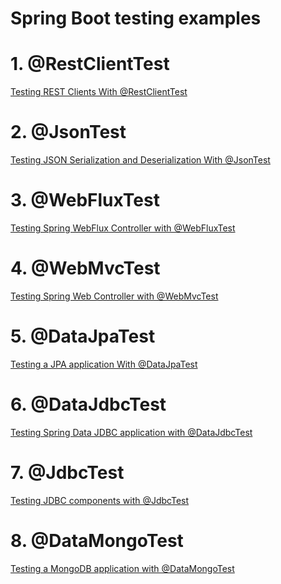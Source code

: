 # Spring Boot testing examples

# 1. @RestClientTest
<a href="https://www.knowledgefactory.net/2023/11/testing-rest-clients-with-restclienttest.html">Testing REST Clients With @RestClientTest </a>


# 2. @JsonTest
<a href="https://www.knowledgefactory.net/2023/11/spring-boot-testing-json-serialization-and-deserialization-jsontest-example.html">Testing JSON Serialization and Deserialization With @JsonTest </a>


# 3. @WebFluxTest
<a href="https://www.knowledgefactory.net/2023/11/testing-spring-webflux-controller-with-webfluxtest.html">Testing Spring WebFlux Controller with @WebFluxTest </a>


# 4. @WebMvcTest
<a href="https://www.knowledgefactory.net/2023/11/testing-spring-web-controller-with-webmvctest-example.html">Testing Spring Web Controller with @WebMvcTest</a>

# 5. @DataJpaTest
<a href="https://www.knowledgefactory.net/2023/11/testing-a-jpa-application-with-datajpatest.html">Testing a JPA application With @DataJpaTest</a>

# 6. @DataJdbcTest 
<a href="https://www.knowledgefactory.net/2023/11/testing-spring-data-jdbc-application-with-datajdbctest.html">Testing Spring Data JDBC application with @DataJdbcTest </a>

# 7. @JdbcTest 
<a href="https://www.knowledgefactory.net/2023/11/testing-jdbc-components-with-jdbctest.html">Testing JDBC components with @JdbcTest </a>

# 8. @DataMongoTest  
<a href="https://www.knowledgefactory.net/2023/11/testing-a-mongodb-application-with-datamongotest.html">Testing a MongoDB application with @DataMongoTest  </a>
